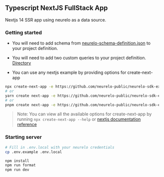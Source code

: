 ## Typescript NextJS FullStack App

Nextjs 14 SSR app using neurelo as a data source.

### Getting started

- You will need to add schema from [neurelo-schema-definition.json](./schema/neurelo-schema-definition.json) to your project definition.
- You will need to add two custom queries to your project definition. [Directory](./schema/)

- You can use any nextjs example by providing options for create-next-app

```bash
npx create-next-app -e https://github.com/neurelo-public/neurelo-sdk-examples/tree/main/typescript-mongo/nextjs
# or
yarn create next-app -e https://github.com/neurelo-public/neurelo-sdk-examples/tree/main/typescript-mongo/nextjs
# or
pnpm create next-app -e https://github.com/neurelo-public/neurelo-sdk-examples/tree/main/typescript-mongo/nextjs
```

> Note: You can view all the available options for create-next-app by running `npx create-next-app --help` or [nextjs documentation reference](https://nextjs.org/docs/app/api-reference/create-next-app#non-interactive)

### Starting server

```bash
# Fill in .env.local with your neurelo credentials
cp .env.example .env.local

npm install
npm run format
npm run dev
```
